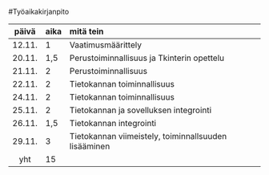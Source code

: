 #Työaikakirjanpito

| päivä | aika | mitä tein  |
| :----:|:-----|:------| 
| 12.11.|   1  |Vaatimusmäärittely|
| 20.11.|  1,5 |Perustoiminnallisuus ja Tkinterin opettelu|
| 21.11.|   2  |Perustoiminnallisuus|
| 22.11.|   2  |Tietokannan toiminnallisuus|
| 24.11.|   2  |Tietokannan toiminnallisuus|
| 25.11.|   2  |Tietokannan ja sovelluksen integrointi|
| 26.11.|  1,5 |Tietokannan integrointi|
| 29.11.|   3  |Tietokannan viimeistely, toiminnallsuuden lisääminen|
|  yht  |  15  |  |
